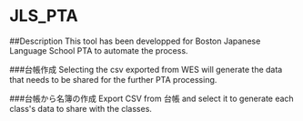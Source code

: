 # JLS_PTA
##Description
This tool has been developped for Boston Japanese Language School PTA to automate the process.

###台帳作成
Selecting the csv exported from WES will generate the data that needs to be shared for the further PTA processing.

###台帳から名簿の作成
Export CSV from 台帳 and select it to generate each class's data to share with the classes.


